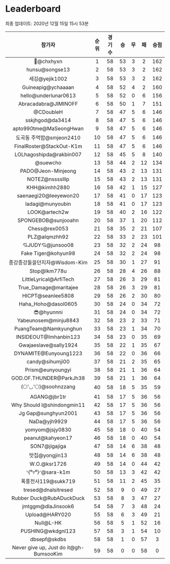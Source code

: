 # Leaderboard
최종 업데이트: 2020년 12월 15일 15시 53분




| 참가자 | 순위 | 경기수 | 승 | 무 | 패 | 승점 |
|:---:|:---:|:---:|:---:|:---:|:---:|:---:|
| 👑@chxhyxn | 1 | 58 | 53 | 3 | 2 | 162 |
| hunsu@songse13 | 2 | 58 | 53 | 3 | 2 | 162 |
| 세깅@yejik1002 | 3 | 58 | 53 | 3 | 2 | 162 |
| Guineapig@ychaaaan | 4 | 58 | 52 | 4 | 2 | 160 |
| hello@underlunar0613 | 5 | 58 | 52 | 0 | 6 | 156 |
| Abracadabra@JIMINOFF | 6 | 58 | 50 | 1 | 7 | 151 |
| @CDoubleH | 7 | 58 | 47 | 5 | 6 | 146 |
| sskjhgod@da3414 | 8 | 58 | 47 | 5 | 6 | 146 |
| apto990tme@MaSeongHwan | 9 | 58 | 47 | 5 | 6 | 146 |
| 도곡동 주먹밥@smjeon2410 | 10 | 58 | 47 | 5 | 6 | 146 |
| FinalRoster@StackOut-K1m | 11 | 58 | 47 | 5 | 6 | 146 |
| LOLhagoshipda@rakbin007 | 12 | 58 | 45 | 5 | 8 | 140 |
| @suewcho | 13 | 58 | 44 | 2 | 12 | 134 |
| PADO@Jeon-Minjeong | 14 | 58 | 43 | 2 | 13 | 131 |
| NOTEZ@nsssslllp | 15 | 58 | 43 | 2 | 13 | 131 |
| KHH@kimhh2880 | 16 | 58 | 42 | 1 | 15 | 127 |
| saenaegi20@leeyewon20 | 17 | 58 | 41 | 0 | 17 | 123 |
| ladagi@munyoubin | 18 | 58 | 41 | 0 | 17 | 123 |
| LOOK@artech2w | 19 | 58 | 40 | 2 | 16 | 122 |
| SPONGEBOB@sunjooahn | 20 | 58 | 37 | 1 | 20 | 112 |
| Chess@rex0053 | 21 | 58 | 35 | 2 | 21 | 107 |
| PLZ@alqmzhh92 | 22 | 58 | 33 | 2 | 23 | 101 |
| 💘JUDY💘@junsoo08 | 23 | 58 | 32 | 2 | 24 | 98 |
| Fake Tiger@kohyun98 | 24 | 58 | 32 | 2 | 24 | 98 |
| 종강종강돌을던지자@Wisdom-Kim | 25 | 58 | 30 | 1 | 27 | 91 |
| Stop@lkm778u | 26 | 58 | 28 | 4 | 26 | 88 |
| LittleLyrical@ArfiTech | 27 | 58 | 26 | 3 | 29 | 81 |
| True_Damage@maritajee | 28 | 58 | 26 | 3 | 29 | 81 |
| HICPT@seanlee5808 | 29 | 58 | 26 | 2 | 30 | 80 |
| Haha_Hoho@dasol0605 | 30 | 58 | 24 | 0 | 34 | 72 |
| 😎@hyunnni | 31 | 58 | 24 | 0 | 34 | 72 |
| Yabeunosem@minju8843 | 32 | 58 | 23 | 2 | 33 | 71 |
| PuangTeam@Namkyunghun | 33 | 58 | 23 | 1 | 34 | 70 |
| INSIDEOUT@Imhanbin123 | 34 | 58 | 23 | 0 | 35 | 69 |
| Gwajaeslave@sally1924 | 35 | 58 | 22 | 1 | 35 | 67 |
| DYNAMITE@Eunyoung1223 | 36 | 58 | 22 | 0 | 36 | 66 |
| candy@sihumji00 | 37 | 58 | 21 | 2 | 35 | 65 |
| Prism@eunyoungyi | 38 | 58 | 21 | 1 | 36 | 64 |
| GOD.OF.THUNDER@ParkJh38 | 39 | 58 | 21 | 1 | 36 | 64 |
| (🌕'◡'🌕)@soohnzzang | 40 | 58 | 18 | 5 | 35 | 59 |
| AGANG@jbr1tr | 41 | 58 | 17 | 5 | 36 | 56 |
| Why Should I@shindongmin11 | 42 | 58 | 17 | 5 | 36 | 56 |
| Jg Gap@sunghyun2001 | 43 | 58 | 17 | 5 | 36 | 56 |
| NaDa@yjh9929 | 44 | 58 | 17 | 5 | 36 | 56 |
| yomyom@jsjy0830 | 45 | 58 | 18 | 0 | 40 | 54 |
| peanut@kahyeon17 | 46 | 58 | 18 | 0 | 40 | 54 |
| SON7@jigajiga | 47 | 58 | 14 | 6 | 38 | 48 |
| 맛집@yongjin13 | 48 | 58 | 14 | 6 | 38 | 48 |
| W.O.@ksr1726 | 49 | 58 | 14 | 0 | 44 | 42 |
| ◝(⁰▿⁰)◜@sara-k1m | 50 | 58 | 13 | 3 | 42 | 42 |
| 폭풍전사119@sukk719 | 51 | 58 | 11 | 2 | 45 | 35 |
| tresed@dnalsitresed | 52 | 58 | 9 | 0 | 49 | 27 |
| Rubber Duck@RubADuckDuck | 53 | 58 | 8 | 3 | 47 | 27 |
| jmtggm@dlaJinsook6 | 54 | 58 | 7 | 3 | 48 | 24 |
| Upload@HARY020 | 55 | 58 | 6 | 3 | 49 | 21 |
| Null@L-HK | 56 | 58 | 5 | 1 | 52 | 16 |
| PUSHING@wkdgnl123 | 57 | 58 | 3 | 1 | 54 | 10 |
| dbsepf@skdbs | 58 | 58 | 1 | 0 | 57 | 3 |
| Never give up, Just do it@gh-BumsooKim | 59 | 58 | 0 | 0 | 58 | 0 |